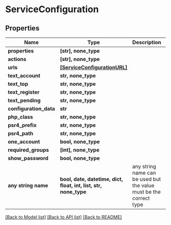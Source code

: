 # ServiceConfiguration


## Properties
Name | Type | Description | Notes
------------ | ------------- | ------------- | -------------
**properties** | **[str], none_type** |  | 
**actions** | **[str], none_type** |  | 
**urls** | [**[ServiceConfigurationURL]**](ServiceConfigurationURL.md) |  | 
**text_account** | **str, none_type** |  | 
**text_top** | **str, none_type** |  | 
**text_register** | **str, none_type** |  | 
**text_pending** | **str, none_type** |  | 
**configuration_data** | **str** |  | 
**php_class** | **str, none_type** |  | [optional] 
**psr4_prefix** | **str, none_type** |  | [optional] 
**psr4_path** | **str, none_type** |  | [optional] 
**one_account** | **bool, none_type** |  | [optional] 
**required_groups** | **[int], none_type** |  | [optional] 
**show_password** | **bool, none_type** |  | [optional] 
**any string name** | **bool, date, datetime, dict, float, int, list, str, none_type** | any string name can be used but the value must be the correct type | [optional]

[[Back to Model list]](../README.md#documentation-for-models) [[Back to API list]](../README.md#documentation-for-api-endpoints) [[Back to README]](../README.md)



